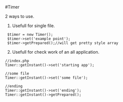 #Timer

2 ways to use.

1. Usefull for single file.
```
 $timer = new Timer();
 $timer->set('example point');
 $timer->getPrepared();//will get pretty style array
```
2. Usefull for check work of an all application.
```
//index.php
Timer::getInstant()->set('starting app');

//some file
Timer::getInstant()->set('some file');

//ending
Timer::getInstant()->set('ending');
Timer::getInstant()->getPrepared();
```
